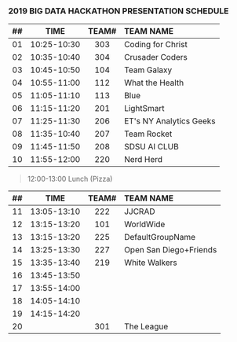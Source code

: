 ### 2019 BIG DATA HACKATHON PRESENTATION SCHEDULE

| ## |    TIME       | TEAM# |         TEAM NAME         |
| -- | :-----------: | :---: | :------------------------ |
| 01 |  10:25-10:30  |  303  |  Coding for Christ        |
| 02 |  10:35-10:40  |  304  |  Crusader Coders          |
| 03 |  10:45-10:50  |  104  |  Team Galaxy              |
| 04 |  10:55-11:00  |  112  |  What the Health          |
| 05 |  11:05-11:10  |  113  |  Blue                     |
| 06 |  11:15-11:20  |  201  |  LightSmart               |
| 07 |  11:25-11:30  |  206  |  ET's NY Analytics Geeks  |
| 08 |  11:35-10:40  |  207  |  Team Rocket              |
| 09 |  11:45-11:50  |  208  |  SDSU AI CLUB             |
| 10 |  11:55-12:00  |  220  |  Nerd Herd                |

> 12:00-13:00 Lunch (Pizza)

| ## |    TIME       | TEAM# |         TEAM NAME         |
| -- | :-----------: | :---: | :------------------------ |
| 11 |  13:05-13:10  |  222  |  JJCRAD                   |
| 12 |  13:15-13:20  |  101  |  WorldWide                |
| 13 |  13:15-13:20  |  225  |  DefaultGroupName         |
| 14 |  13:25-13:30  |  227  |  Open San Diego+Friends   |
| 15 |  13:35-13:40  |  219  |  White Walkers            |
| 16 |  13:45-13:50  |       |                           |
| 17 |  13:55-14:00  |       |                           |
| 18 |  14:05-14:10  |       |                           |
| 19 |  14:15-14:20  |       |                           |
| 20 |               |  301  |  The League               |

